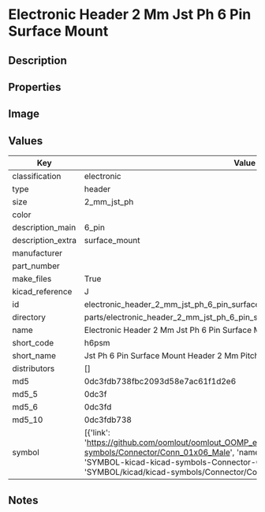 # Electronic Header 2 Mm Jst Ph 6 Pin Surface Mount

## Description

## Properties


## Image


## Values

| Key | Value |
| --- | --- |
| classification | electronic |
| type | header |
| size | 2_mm_jst_ph |
| color |  |
| description_main | 6_pin |
| description_extra | surface_mount |
| manufacturer |  |
| part_number |  |
| make_files | True |
| kicad_reference | J |
| id | electronic_header_2_mm_jst_ph_6_pin_surface_mount |
| directory | parts/electronic_header_2_mm_jst_ph_6_pin_surface_mount |
| name | Electronic Header 2 Mm Jst Ph 6 Pin Surface Mount |
| short_code | h6psm |
| short_name | Jst Ph 6 Pin Surface Mount Header 2 Mm Pitch |
| distributors | [] |
| md5 | 0dc3fdb738fbc2093d58e7ac61f1d2e6 |
| md5_5 | 0dc3f |
| md5_6 | 0dc3fd |
| md5_10 | 0dc3fdb738 |
| symbol | [{'link': 'https://github.com/oomlout/oomlout_OOMP_eda_V2/tree/main/SYMBOL/kicad/kicad-symbols/Connector/Conn_01x06_Male', 'name': 'Connector : Conn_01x06_Male', 'id': 'SYMBOL-kicad-kicad-symbols-Connector-Conn_01x06_Male', 'directory': 'SYMBOL/kicad/kicad-symbols/Connector/Conn_01x06_Male/'}] |

## Notes

